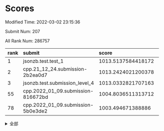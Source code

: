 # Scores

Modified Time: 2022-03-02 23:15:36

Submit Num: 207

All Rank Num: 286757

| rank |               submit               |       score        |       sigma        | pk_num |
| :--- | :--------------------------------- | :----------------- | :----------------- | :----- |
| 1    | jsonzb.test.test_1                 | 1013.5137584418172 | 0.8300390715181836 | 5539   |
| 2    | cpp.21_12_24.submission-2b2ea0d7   | 1013.2424021200378 | 0.7956763427945827 | 5542   |
| 3    | jsonzb.test.submission_level_4     | 1013.0332821707163 | 0.8403964790681717 | 5545   |
| 55   | cpp.2022_01_09.submission-816672bd | 1004.8036511313712 | 0.7237191848636118 | 5542   |
| 78   | cpp.2022_01_09.submission-5b0e3de2 | 1003.494671388886  | 0.7094801065826845 | 5539   |


<details>
<summary>全部</summary>

| rank |                 submit                 |       score        |       sigma        | pk_num |
| :--- | :------------------------------------- | :----------------- | :----------------- | :----- |
| 1    | jsonzb.test.test_1                     | 1013.5137584418172 | 0.8300390715181836 | 5539   |
| 2    | cpp.21_12_24.submission-2b2ea0d7       | 1013.2424021200378 | 0.7956763427945827 | 5542   |
| 3    | jsonzb.test.submission_level_4         | 1013.0332821707163 | 0.8403964790681717 | 5545   |
| 4    | gobigger.level_3.submission_level_3_45 | 1012.0361236622565 | 0.8017257178399666 | 5542   |
| 5    | gobigger.level_3.submission_level_3_42 | 1011.7378172212951 | 0.762041807718894  | 5545   |
| 6    | gobigger.level_3.submission_level_3_1  | 1011.256241900649  | 0.7944793412289194 | 5542   |
| 7    | gobigger.level_3.submission_level_3_35 | 1011.1053231282297 | 0.7924438533415371 | 5543   |
| 8    | gobigger.level_3.submission_level_3_19 | 1011.0240638938545 | 0.7638463572095567 | 5542   |
| 9    | gobigger.level_3.submission_level_3_48 | 1011.0046909722347 | 0.7790304066258988 | 5536   |
| 10   | gobigger.level_3.submission_level_3_47 | 1010.9370153829226 | 0.7942836674971693 | 5545   |
| 11   | gobigger.level_3.submission_level_3_34 | 1010.7814844785228 | 0.8048985667506114 | 5543   |
| 12   | gobigger.level_3.submission_level_3_7  | 1010.738689800212  | 0.774401705131189  | 5541   |
| 13   | gobigger.level_3.submission_level_3_32 | 1010.661230771365  | 0.7408705851492275 | 5541   |
| 14   | gobigger.level_3.submission_level_3_15 | 1010.5024022701961 | 0.780579925924218  | 5539   |
| 15   | gobigger.level_3.submission_level_3_30 | 1010.370076037049  | 0.7628629506101143 | 5535   |
| 16   | gobigger.level_3.submission_level_3_24 | 1010.3528862360754 | 0.7718133892465892 | 5540   |
| 17   | gobigger.level_3.submission_level_3_20 | 1010.3173295779693 | 0.7669911401319505 | 5534   |
| 18   | gobigger.level_3.submission_level_3_38 | 1010.2423982002346 | 0.7679724499161008 | 5543   |
| 19   | gobigger.level_3.submission_level_3_8  | 1010.2247978789733 | 0.7826274694341847 | 5545   |
| 20   | gobigger.level_3.submission_level_3_25 | 1010.1433599009863 | 0.7782454363424756 | 5537   |
| 21   | gobigger.level_3.submission_level_3_16 | 1010.1221416256079 | 0.7485343783072155 | 5536   |
| 22   | gobigger.level_3.submission_level_3_44 | 1010.1106634420715 | 0.7702050216175982 | 5541   |
| 23   | gobigger.level_3.submission_level_3_12 | 1010.0321564691232 | 0.7578312912339258 | 5542   |
| 24   | gobigger.level_3.submission_level_3_11 | 1010.0317436142915 | 0.7733718311097827 | 5540   |
| 25   | gobigger.level_3.submission_level_3_5  | 1009.9934678660092 | 0.75165142171271   | 5539   |
| 26   | gobigger.level_3.submission_level_3_36 | 1009.9540918901123 | 0.7846481449037581 | 5544   |
| 27   | gobigger.level_3.submission_level_3_26 | 1009.9338084099079 | 0.7573188083925075 | 5546   |
| 28   | gobigger.level_3.submission_level_3_9  | 1009.8632355457872 | 0.7582519016935901 | 5543   |
| 29   | gobigger.level_3.submission_level_3_17 | 1009.826558592976  | 0.7471167384736678 | 5534   |
| 30   | gobigger.level_3.submission_level_3_40 | 1009.808669293832  | 0.749916461152858  | 5540   |
| 31   | gobigger.level_3.submission_level_3_0  | 1009.7835238072361 | 0.7321582614285869 | 5539   |
| 32   | gobigger.level_3.submission_level_3_14 | 1009.7236383612646 | 0.7481887812053725 | 5535   |
| 33   | gobigger.level_3.submission_level_3_6  | 1009.7210905953051 | 0.7500254600249796 | 5535   |
| 34   | gobigger.level_3.submission_level_3_22 | 1009.712079611455  | 0.7629789509081569 | 5541   |
| 35   | gobigger.level_3.submission_level_3_2  | 1009.7090151995569 | 0.7534241063485504 | 5540   |
| 36   | gobigger.level_3.submission_level_3_33 | 1009.7032205089686 | 0.7570729051689811 | 5542   |
| 37   | gobigger.level_3.submission_level_3_43 | 1009.5968494962694 | 0.735373652553664  | 5538   |
| 38   | gobigger.level_3.submission_level_3_39 | 1009.5720971688592 | 0.7452215597931818 | 5539   |
| 39   | gobigger.level_3.submission_level_3_3  | 1009.4950837564545 | 0.7711374138110517 | 5537   |
| 40   | gobigger.level_3.submission_level_3_13 | 1009.4934688941207 | 0.739961893312961  | 5545   |
| 41   | gobigger.level_3.submission_level_3_41 | 1009.33839556      | 0.7389710216404449 | 5541   |
| 42   | gobigger.level_3.submission_level_3_27 | 1009.3186317172285 | 0.7815133409348485 | 5539   |
| 43   | gobigger.level_3.submission_level_3_46 | 1009.2495015280763 | 0.7528286780778317 | 5542   |
| 44   | gobigger.level_3.submission_level_3_10 | 1009.2445775008592 | 0.7700791632906975 | 5540   |
| 45   | gobigger.level_3.submission_level_3_23 | 1009.1830424776017 | 0.7369090101621845 | 5540   |
| 46   | gobigger.level_3.submission_level_3_21 | 1009.0850749871246 | 0.764051101402795  | 5541   |
| 47   | gobigger.level_3.submission_level_3_49 | 1009.0628963977649 | 0.7463252707635457 | 5545   |
| 48   | gobigger.level_3.submission_level_3_31 | 1009.0171781003656 | 0.7589128051854998 | 5542   |
| 49   | gobigger.level_3.submission_level_3_28 | 1008.9912356327725 | 0.7500032560569276 | 5536   |
| 50   | gobigger.level_3.submission_level_3_18 | 1008.7478798691296 | 0.7403855062962548 | 5535   |
| 51   | gobigger.level_3.submission_level_3_37 | 1008.7392663642025 | 0.733869417561011  | 5540   |
| 52   | gobigger.level_3.submission_level_3_4  | 1008.6994454713154 | 0.7388389704351269 | 5535   |
| 53   | gobigger.level_3.submission_level_3_29 | 1008.5565910779402 | 0.7343675895168167 | 5535   |
| 54   | gobigger.level_1.submission_level_1_32 | 1005.0404348929441 | 0.7249011360066228 | 5540   |
| 55   | cpp.2022_01_09.submission-816672bd     | 1004.8036511313712 | 0.7237191848636118 | 5542   |
| 56   | gobigger.level_1.submission_level_1_4  | 1004.7103234031043 | 0.7204350986679521 | 5541   |
| 57   | gobigger.level_1.submission_level_1_31 | 1004.5068085295015 | 0.7191835416281775 | 5541   |
| 58   | gobigger.level_1.submission_level_1_2  | 1004.4926240253391 | 0.720292472407658  | 5544   |
| 59   | gobigger.level_1.submission_level_1_45 | 1004.4465860761811 | 0.7281507099354846 | 5542   |
| 60   | gobigger.level_1.submission_level_1_39 | 1004.4051935261344 | 0.7321197942543898 | 5543   |
| 61   | gobigger.level_1.submission_level_1_38 | 1004.290489636475  | 0.7271395650567067 | 5541   |
| 62   | gobigger.level_1.submission_level_1_19 | 1004.1930954386387 | 0.7289107544762871 | 5542   |
| 63   | gobigger.level_1.submission_level_1_43 | 1004.0736764629479 | 0.7240194919638464 | 5542   |
| 64   | gobigger.level_1.submission_level_1_10 | 1004.0129844744155 | 0.7185007988013468 | 5543   |
| 65   | gobigger.level_1.submission_level_1_44 | 1003.8806125189479 | 0.7150305393989997 | 5543   |
| 66   | gobigger.level_1.submission_level_1_11 | 1003.8287612260923 | 0.7161871077112215 | 5539   |
| 67   | gobigger.level_1.submission_level_1_16 | 1003.8281410736538 | 0.7166759197505804 | 5547   |
| 68   | gobigger.level_1.submission_level_1_0  | 1003.8206476020878 | 0.7046982837620913 | 5547   |
| 69   | gobigger.level_1.submission_level_1_49 | 1003.7750391424983 | 0.7102894837643313 | 5539   |
| 70   | gobigger.level_1.submission_level_1_33 | 1003.7629037786554 | 0.7089595938407149 | 5543   |
| 71   | gobigger.level_1.submission_level_1_12 | 1003.7427685771012 | 0.7131163406141732 | 5542   |
| 72   | gobigger.level_1.submission_level_1_20 | 1003.7113662456896 | 0.7250475777317423 | 5542   |
| 73   | gobigger.level_1.submission_level_1_26 | 1003.5947839991566 | 0.722171656014897  | 5546   |
| 74   | gobigger.level_1.submission_level_1_15 | 1003.5706333312476 | 0.7116778692275398 | 5544   |
| 75   | gobigger.level_1.submission_level_1_28 | 1003.5705923700833 | 0.7211131385987314 | 5539   |
| 76   | gobigger.level_1.submission_level_1_5  | 1003.5375369086203 | 0.7122833386485452 | 5541   |
| 77   | gobigger.level_1.submission_level_1_47 | 1003.495793981959  | 0.7039421435100647 | 5538   |
| 78   | cpp.2022_01_09.submission-5b0e3de2     | 1003.494671388886  | 0.7094801065826845 | 5539   |
| 79   | gobigger.level_1.submission_level_1_23 | 1003.4861426202482 | 0.7230772138445415 | 5544   |
| 80   | gobigger.level_1.submission_level_1_24 | 1003.4847049033549 | 0.7172571414960538 | 5541   |
| 81   | gobigger.level_1.submission_level_1_41 | 1003.4378124164303 | 0.7193505748828627 | 5544   |
| 82   | gobigger.level_1.submission_level_1_22 | 1003.3537912773241 | 0.7137557180972692 | 5540   |
| 83   | gobigger.level_1.submission_level_1_48 | 1003.3030520391877 | 0.7080679260506914 | 5542   |
| 84   | gobigger.level_1.submission_level_1_8  | 1003.2869147934919 | 0.7145083125744983 | 5535   |
| 85   | gobigger.level_1.submission_level_1_35 | 1003.2108133309688 | 0.7190130404838279 | 5543   |
| 86   | gobigger.level_1.submission_level_1_46 | 1003.1075608872302 | 0.7143713182749499 | 5545   |
| 87   | gobigger.level_1.submission_level_1_1  | 1003.0914134265333 | 0.7263449224650633 | 5541   |
| 88   | gobigger.level_1.submission_level_1_42 | 1002.9526014984215 | 0.7191032330777133 | 5537   |
| 89   | gobigger.level_1.submission_level_1_27 | 1002.9462682188582 | 0.7422996150960005 | 5540   |
| 90   | gobigger.level_1.submission_level_1_7  | 1002.8730724275657 | 0.7158897090807956 | 5539   |
| 91   | gobigger.level_1.submission_level_1_37 | 1002.7988153255494 | 0.7222671988376109 | 5543   |
| 92   | gobigger.level_1.submission_level_1_29 | 1002.7884476221041 | 0.7307602181388114 | 5540   |
| 93   | gobigger.level_1.submission_level_1_30 | 1002.6453518225244 | 0.7162246289054798 | 5541   |
| 94   | gobigger.level_1.submission_level_1_36 | 1002.5719382622292 | 0.7083660342029782 | 5538   |
| 95   | gobigger.level_1.submission_level_1_34 | 1002.4742507641558 | 0.7281168652090276 | 5538   |
| 96   | gobigger.level_1.submission_level_1_17 | 1002.4474074890176 | 0.7205011227274656 | 5540   |
| 97   | gobigger.level_1.submission_level_1_9  | 1002.2860573185908 | 0.7137513316706546 | 5547   |
| 98   | gobigger.level_1.submission_level_1_14 | 1002.2839703011401 | 0.7202425655695861 | 5538   |
| 99   | gobigger.level_1.submission_level_1_6  | 1002.2022336499087 | 0.6972780780187223 | 5539   |
| 100  | gobigger.level_1.submission_level_1_18 | 1002.2013976528184 | 0.7037966658716807 | 5543   |
| 101  | gobigger.level_1.submission_level_1_21 | 1002.1453460654758 | 0.6961018130951422 | 5539   |
| 102  | gobigger.level_1.submission_level_1_13 | 1002.087903090056  | 0.7080121029389975 | 5541   |
| 103  | gobigger.level_1.submission_level_1_3  | 1002.0601748017095 | 0.7171651768747218 | 5541   |
| 104  | gobigger.level_1.submission_level_1_40 | 1002.0497360627156 | 0.7205125089869134 | 5542   |
| 105  | gobigger.level_1.submission_level_1_25 | 1001.8356591165501 | 0.7102263700066046 | 5544   |
| 106  | gobigger.random.submission_random_13   | 998.2880848333754  | 0.7020188816987819 | 5543   |
| 107  | gobigger.random.submission_random_37   | 997.3187121618784  | 0.7088827678239328 | 5543   |
| 108  | gobigger.random.submission_random_12   | 997.1857911747054  | 0.7004984351389023 | 5535   |
| 109  | gobigger.random.submission_random_5    | 996.8878409443084  | 0.7077499451798966 | 5542   |
| 110  | gobigger.random.submission_random_48   | 996.7706259063143  | 0.7197020991829464 | 5540   |
| 111  | gobigger.random.submission_random_40   | 996.7668193667405  | 0.7012732530085518 | 5543   |
| 112  | gobigger.random.submission_random_0    | 996.6465917742998  | 0.7088234601368639 | 5539   |
| 113  | gobigger.random.submission_random_9    | 996.6412765269014  | 0.7226359813459686 | 5539   |
| 114  | gobigger.random.submission_random_45   | 996.6158525570212  | 0.701734613353484  | 5540   |
| 115  | gobigger.random.submission_random_43   | 996.6090395381675  | 0.7032484384555254 | 5540   |
| 116  | gobigger.random.submission_random_17   | 996.5794920013103  | 0.720174170587084  | 5535   |
| 117  | gobigger.random.submission_random_19   | 996.4996697756095  | 0.7063504949680657 | 5539   |
| 118  | gobigger.random.submission_random_34   | 996.4385257997112  | 0.7079458252607872 | 5545   |
| 119  | gobigger.random.submission_random_22   | 996.4325455221713  | 0.7161766424584045 | 5547   |
| 120  | gobigger.random.submission_random_24   | 996.3920757818802  | 0.7158783915598091 | 5541   |
| 121  | gobigger.random.submission_random_31   | 996.3263690905802  | 0.7124952413117653 | 5544   |
| 122  | gobigger.random.submission_random_30   | 996.3207161100709  | 0.7172185325965192 | 5543   |
| 123  | gobigger.random.submission_random_32   | 996.3044454987898  | 0.7096680136846106 | 5540   |
| 124  | gobigger.random.submission_random_10   | 996.282690954873   | 0.7078508073162836 | 5537   |
| 125  | gobigger.random.submission_random_11   | 996.2693101658131  | 0.7198903651016053 | 5544   |
| 126  | gobigger.random.submission_random_14   | 996.2682154888736  | 0.7142702516239455 | 5542   |
| 127  | gobigger.random.submission_random_39   | 996.1938151260889  | 0.7113029352432338 | 5546   |
| 128  | gobigger.random.submission_random_28   | 996.0878728239851  | 0.7121313612421784 | 5543   |
| 129  | gobigger.random.submission_random_36   | 996.0775283837638  | 0.7096349255140428 | 5537   |
| 130  | gobigger.random.submission_random_2    | 996.0423028599007  | 0.7020388897943588 | 5544   |
| 131  | gobigger.random.submission_random_18   | 996.0357364563463  | 0.7168181092553999 | 5542   |
| 132  | gobigger.random.submission_random_44   | 996.0197749494466  | 0.7110283791497497 | 5540   |
| 133  | gobigger.random.submission_random_21   | 996.0055293233437  | 0.7128544904299453 | 5541   |
| 134  | gobigger.random.submission_random_23   | 995.8909381963311  | 0.7248641406581747 | 5541   |
| 135  | gobigger.random.submission_random_47   | 995.8527808612766  | 0.7092177970244091 | 5538   |
| 136  | gobigger.random.submission_random_16   | 995.8427665592062  | 0.7133778084224587 | 5536   |
| 137  | gobigger.random.submission_random_1    | 995.8382085739617  | 0.7167634079830161 | 5540   |
| 138  | gobigger.random.submission_random_29   | 995.8235310903955  | 0.6941139513128548 | 5538   |
| 139  | gobigger.random.submission_random_49   | 995.8119090643904  | 0.708314597219354  | 5543   |
| 140  | gobigger.random.submission_random_42   | 995.787469058871   | 0.7037271550035185 | 5541   |
| 141  | gobigger.random.submission_random_38   | 995.6199518487667  | 0.7149800209935038 | 5542   |
| 142  | gobigger.random.submission_random_25   | 995.5905804592235  | 0.6990123451781741 | 5544   |
| 143  | gobigger.random.submission_random_26   | 995.5439808449279  | 0.7114667700472608 | 5544   |
| 144  | gobigger.random.submission_random_20   | 995.4904244372735  | 0.7045352648345968 | 5543   |
| 145  | gobigger.random.submission_random_6    | 995.4130832595554  | 0.731364209273256  | 5542   |
| 146  | gobigger.random.submission_random_4    | 995.405869098818   | 0.7265832001053761 | 5541   |
| 147  | gobigger.random.submission_random_7    | 995.2850248321835  | 0.710677056506454  | 5538   |
| 148  | gobigger.random.submission_random_33   | 995.2732676942351  | 0.7153865132770942 | 5544   |
| 149  | gobigger.random.submission_random_35   | 995.2539050689188  | 0.7138765434076346 | 5541   |
| 150  | gobigger.random.submission_random_46   | 995.1553492957421  | 0.715110148672017  | 5540   |
| 151  | gobigger.random.submission_random_41   | 995.0923792822874  | 0.7033990673303876 | 5544   |
| 152  | gobigger.random.submission_random_15   | 994.8555043222402  | 0.7103271523593442 | 5542   |
| 153  | gobigger.random.submission_random_8    | 994.7045063544348  | 0.71943930689202   | 5543   |
| 154  | gobigger.random.submission_random_27   | 994.6478290577961  | 0.720058909708919  | 5544   |
| 155  | gobigger.random.submission_random_3    | 994.2504117255698  | 0.721847444724506  | 5544   |
| 156  | gobigger.level_2.submission_level_2_22 | 993.8643294138924  | 0.7481472627945919 | 5545   |
| 157  | gobigger.level_2.submission_level_2_40 | 993.6109982661017  | 0.7376172769253786 | 5543   |
| 158  | gobigger.level_2.submission_level_2_49 | 993.5854898300886  | 0.7470608909165676 | 5538   |
| 159  | gobigger.level_2.submission_level_2_20 | 993.4520417833675  | 0.7240106822216438 | 5542   |
| 160  | gobigger.level_2.submission_level_2_24 | 993.3961949654487  | 0.7318472452147886 | 5545   |
| 161  | gobigger.level_2.submission_level_2_37 | 993.212071502796   | 0.7280024497985933 | 5536   |
| 162  | gobigger.level_2.submission_level_2_38 | 993.1981638712767  | 0.732314389980327  | 5540   |
| 163  | gobigger.level_2.submission_level_2_13 | 993.16854235487    | 0.7515874672455422 | 5544   |
| 164  | gobigger.level_2.submission_level_2_9  | 993.1164462542711  | 0.7475647364112299 | 5551   |
| 165  | gobigger.level_2.submission_level_2_2  | 993.1135985317769  | 0.723423633829675  | 5542   |
| 166  | gobigger.level_2.submission_level_2_10 | 992.877629936254   | 0.7337125204375651 | 5536   |
| 167  | gobigger.level_2.submission_level_2_11 | 992.8457178562945  | 0.7423357227844208 | 5533   |
| 168  | gobigger.level_2.submission_level_2_29 | 992.7919542431149  | 0.7299194442038894 | 5543   |
| 169  | gobigger.level_2.submission_level_2_25 | 992.5943112163993  | 0.7457192151554706 | 5541   |
| 170  | gobigger.level_2.submission_level_2_4  | 992.5680563709152  | 0.7530258164759825 | 5545   |
| 171  | gobigger.level_2.submission_level_2_27 | 992.517547045515   | 0.7370536256496184 | 5541   |
| 172  | gobigger.level_2.submission_level_2_7  | 992.4940747365459  | 0.7269574613613506 | 5544   |
| 173  | gobigger.level_2.submission_level_2_15 | 992.4466879003985  | 0.7419466611031806 | 5542   |
| 174  | gobigger.level_2.submission_level_2_23 | 992.2522023799664  | 0.7513557823378512 | 5535   |
| 175  | gobigger.level_2.submission_level_2_42 | 992.1616178748936  | 0.7444993898579538 | 5544   |
| 176  | gobigger.level_2.submission_level_2_41 | 992.15283868239    | 0.743740114769326  | 5541   |
| 177  | gobigger.level_2.submission_level_2_30 | 992.143856645325   | 0.746457919445793  | 5546   |
| 178  | gobigger.level_2.submission_level_2_12 | 992.142637593622   | 0.7328721734190259 | 5538   |
| 179  | gobigger.level_2.submission_level_2_48 | 992.0334460928696  | 0.7291985528959695 | 5542   |
| 180  | gobigger.level_2.submission_level_2_19 | 991.9868801528627  | 0.7437507600882419 | 5544   |
| 181  | gobigger.level_2.submission_level_2_35 | 991.9588549226883  | 0.7508148469736874 | 5538   |
| 182  | gobigger.level_2.submission_level_2_43 | 991.8881561322179  | 0.7375510243540518 | 5539   |
| 183  | gobigger.level_2.submission_level_2_32 | 991.8791953354801  | 0.7386218526644881 | 5544   |
| 184  | gobigger.level_2.submission_level_2_18 | 991.7602414326957  | 0.7329858079593142 | 5543   |
| 185  | gobigger.level_2.submission_level_2_47 | 991.7548203467321  | 0.7478584422743005 | 5544   |
| 186  | gobigger.level_2.submission_level_2_3  | 991.660827121387   | 0.7389127277404047 | 5546   |
| 187  | gobigger.level_2.submission_level_2_0  | 991.6502364375148  | 0.768746504176708  | 5549   |
| 188  | gobigger.level_2.submission_level_2_45 | 991.5934511544004  | 0.7453968757551408 | 5543   |
| 189  | gobigger.level_2.submission_level_2_39 | 991.5797480749715  | 0.7522244167801457 | 5546   |
| 190  | gobigger.level_2.submission_level_2_6  | 991.4684129260825  | 0.7327735646319107 | 5548   |
| 191  | gobigger.level_2.submission_level_2_21 | 991.4188867837026  | 0.7491441341175147 | 5539   |
| 192  | gobigger.level_2.submission_level_2_46 | 991.3956211695702  | 0.7533697235817579 | 5542   |
| 193  | gobigger.level_2.submission_level_2_26 | 991.3875270495727  | 0.7688567616151133 | 5540   |
| 194  | gobigger.level_2.submission_level_2_34 | 991.2659793428537  | 0.7542082565608011 | 5540   |
| 195  | gobigger.level_2.submission_level_2_16 | 991.1810546092768  | 0.7460408416766909 | 5543   |
| 196  | gobigger.level_2.submission_level_2_17 | 991.1395446762557  | 0.7591549327913699 | 5543   |
| 197  | gobigger.level_2.submission_level_2_14 | 991.1207599022631  | 0.7358100108409515 | 5541   |
| 198  | gobigger.level_2.submission_level_2_1  | 990.9805122426366  | 0.777169593737929  | 5544   |
| 199  | gobigger.level_2.submission_level_2_36 | 990.9306904780294  | 0.7462523476257921 | 5541   |
| 200  | gobigger.level_2.submission_level_2_33 | 990.9156675811843  | 0.7557280411309896 | 5538   |
| 201  | gobigger.level_2.submission_level_2_8  | 990.9150733461248  | 0.7468999113779586 | 5544   |
| 202  | gobigger.level_2.submission_level_2_28 | 990.8552660341705  | 0.737761737843006  | 5544   |
| 203  | gobigger.level_2.submission_level_2_44 | 990.8020051239631  | 0.7536228316582049 | 5539   |
| 204  | gobigger.level_2.submission_level_2_5  | 990.6096422211886  | 0.7806721218163846 | 5542   |
| 205  | gobigger.level_2.submission_level_2_31 | 990.4565007741224  | 0.7801259059467225 | 5540   |
| 206  | gobigger.none.submission_none_0        | 976.6375614136102  | 1.3802899947854752 | 5539   |
| 207  | gobigger.none.submission_none_1        | 975.0864383620584  | 1.580161636321221  | 5543   |

</details>